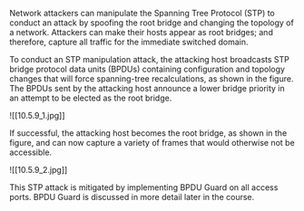 Network attackers can manipulate the Spanning Tree Protocol (STP) to conduct an attack by spoofing the root bridge and changing the topology of a network. Attackers can make their hosts appear as root bridges; and therefore, capture all traffic for the immediate switched domain.

To conduct an STP manipulation attack, the attacking host broadcasts STP bridge protocol data units (BPDUs) containing configuration and topology changes that will force spanning-tree recalculations, as shown in the figure. The BPDUs sent by the attacking host announce a lower bridge priority in an attempt to be elected as the root bridge.

![[10.5.9_1.jpg]]

If successful, the attacking host becomes the root bridge, as shown in the figure, and can now capture a variety of frames that would otherwise not be accessible.

![[10.5.9_2.jpg]]

This STP attack is mitigated by implementing BPDU Guard on all access ports. BPDU Guard is discussed in more detail later in the course.